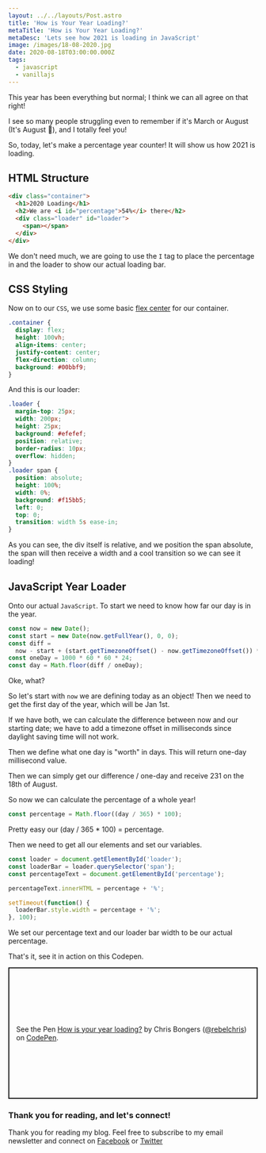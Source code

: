 ```yaml
---
layout: ../../layouts/Post.astro
title: 'How is Your Year Loading?'
metaTitle: 'How is Your Year Loading?'
metaDesc: 'Lets see how 2021 is loading in JavaScript'
image: /images/18-08-2020.jpg
date: 2020-08-18T03:00:00.000Z
tags:
  - javascript
  - vanillajs
---
```


This year has been everything but normal; I think we can all agree on that right!

I see so many people struggling even to remember if it's March or August (It's August 🤟), and I totally feel you!

So, today, let's make a percentage year counter!
It will show us how 2021 is loading.

## HTML Structure

```html
<div class="container">
  <h1>2020 Loading</h1>
  <h2>We are <i id="percentage">54%</i> there</h2>
  <div class="loader" id="loader">
    <span></span>
  </div>
</div>
```

We don't need much, we are going to use the `I` tag to place the percentage in and the loader to show our actual loading bar.

## CSS Styling

Now on to our `CSS`, we use some basic [flex center](https://daily-dev-tips.com/posts/css-flexbox-most-easy-center-vertical-and-horizontal/) for our container.

```css
.container {
  display: flex;
  height: 100vh;
  align-items: center;
  justify-content: center;
  flex-direction: column;
  background: #00bbf9;
}
```

And this is our loader:

```css
.loader {
  margin-top: 25px;
  width: 200px;
  height: 25px;
  background: #efefef;
  position: relative;
  border-radius: 10px;
  overflow: hidden;
}
.loader span {
  position: absolute;
  height: 100%;
  width: 0%;
  background: #f15bb5;
  left: 0;
  top: 0;
  transition: width 5s ease-in;
}
```

As you can see, the div itself is relative, and we position the span absolute, the span will then receive a width and a cool transition so we can see it loading!

## JavaScript Year Loader

Onto our actual `JavaScript`. To start we need to know how far our day is in the year.

```js
const now = new Date();
const start = new Date(now.getFullYear(), 0, 0);
const diff =
  now - start + (start.getTimezoneOffset() - now.getTimezoneOffset()) * 60 * 1000;
const oneDay = 1000 * 60 * 60 * 24;
const day = Math.floor(diff / oneDay);
```

Oke, what?

So let's start with `now` we are defining today as an object!
Then we need to get the first day of the year, which will be Jan 1st.

If we have both, we can calculate the difference between now and our starting date; we have to add a timezone offset in milliseconds since daylight saving time will not work.

Then we define what one day is "worth" in days. This will return one-day millisecond value.

Then we can simply get our difference / one-day and receive 231 on the 18th of August.

So now we can calculate the percentage of a whole year!

```js
const percentage = Math.floor((day / 365) * 100);
```

Pretty easy our (day / 365 \* 100) = percentage.

Then we need to get all our elements and set our variables.

```js
const loader = document.getElementById('loader');
const loaderBar = loader.querySelector('span');
const percentageText = document.getElementById('percentage');

percentageText.innerHTML = percentage + '%';

setTimeout(function() {
  loaderBar.style.width = percentage + '%';
}, 100);
```

We set our percentage text and our loader bar width to be our actual percentage.

That's it, see it in action on this Codepen.

<p class="codepen" data-height="265" data-theme-id="dark" data-default-tab="js,result" data-user="rebelchris" data-slug-hash="dyMXOeX" style="height: 265px; box-sizing: border-box; display: flex; align-items: center; justify-content: center; border: 2px solid; margin: 1em 0; padding: 1em;" data-pen-title="How is your year loading?">
  <span>See the Pen <a href="https://codepen.io/rebelchris/pen/dyMXOeX">
  How is your year loading?</a> by Chris Bongers (<a href="https://codepen.io/rebelchris">@rebelchris</a>)
  on <a href="https://codepen.io">CodePen</a>.</span>
</p>
<script async src="https://static.codepen.io/assets/embed/ei.js"></script>

### Thank you for reading, and let's connect!

Thank you for reading my blog. Feel free to subscribe to my email newsletter and connect on [Facebook](https://www.facebook.com/DailyDevTipsBlog) or [Twitter](https://twitter.com/DailyDevTips1)
